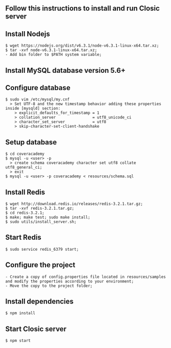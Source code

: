## **Follow this instructions to install and run Closic server** ##
## Install Nodejs ##
```
$ wget https://nodejs.org/dist/v6.3.1/node-v6.3.1-linux-x64.tar.xz;
$ tar -xvf node-v6.3.1-linux-x64.tar.xz;
- Add bin folder to $PATH system variable;
```
## Install MySQL database version 5.6+ ##
## Configure database ##
```
$ sudo vim /etc/mysql/my.cnf
  > Set UTF-8 and the new timestamp behavior adding these properties inside [mysqld] section:
    > explicit_defaults_for_timestamp = 1
    > collation_server                = utf8_unicode_ci
    > character_set_server            = utf8
    > skip-character-set-client-handshake
```
## Setup database ##
```
$ cd coveracademy
$ mysql -u <user> -p
  > create schema coveracademy character set utf8 collate utf8_general_ci;
  > exit
$ mysql -u <user> -p coveracademy < resources/schema.sql
```
## Install Redis ##
```
$ wget http://download.redis.io/releases/redis-3.2.1.tar.gz;
$ tar -xvf redis-3.2.1.tar.gz;
$ cd redis-3.2.1;
$ make; make test; sudo make install;
$ sudo utils/install_server.sh;
```
## Start Redis ##
```
$ sudo service redis_6379 start;
```
## Configure the project ##
```
- Create a copy of config.properties file located in resources/samples and modify the properties according to your environment;
- Move the copy to the project folder;
```
## Install dependencies ##
```
$ npm install
```
## Start Closic server ##
```
$ npm start
```